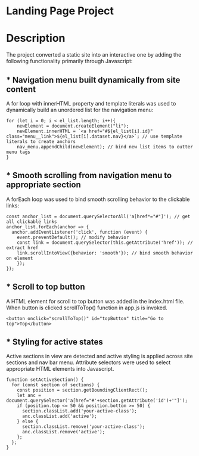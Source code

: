# Landing Page Project

# Description

The project converted a static site into an interactive one by adding the following functionality primarily through Javascript:

## * Navigation menu built dynamically from site content

A for loop with innerHTML property and template literals was used to dynamically build an unordered list for the navigation menu:

```
for (let i = 0; i < el_list.length; i++){
    newElement = document.createElement("li");
    newElement.innerHTML = `<a href="#${el_list[i].id}" class="menu__link">${el_list[i].dataset.nav}</a>`; // use template literals to create anchors
    nav_menu.appendChild(newElement); // bind new list items to outter menu tags
}
```

## * Smooth scrolling from navigation menu to appropriate section

A forEach loop was used to bind smooth scrolling behavior to the clickable links:

```
const anchor_list = document.querySelectorAll('a[href*="#"]'); // get all clickable links
anchor_list.forEach(anchor => {
  anchor.addEventListener('click', function (event) {
    event.preventDefault(); // modify behavior
    const link = document.querySelector(this.getAttribute('href')); // extract href
    link.scrollIntoView({behavior: 'smooth'}); // bind smooth behavior on element
    });
});
```

## * Scroll to top button

A HTML element for scroll to top button was added in the index.html file. When button is clicked scrollToTop() function in app.js is invoked.

```
<button onclick="scrollToTop()" id="topButton" title="Go to top">Top</button>
```

## * Styling for active states

Active sections in view are detected and active styling is applied across site sections and nav bar menu. Attribute selectors were used to select appropriate HTML elements into Javascript.

```
function setActiveSection() {
  for (const section of sections) {
    const position = section.getBoundingClientRect();
    let anc = document.querySelector('a[href="#'+section.getAttribute('id')+'"]');
    if (position.top <= 50 && position.bottom >= 50) {
      section.classList.add('your-active-class');
      anc.classList.add('active');
    } else {
      section.classList.remove('your-active-class');
      anc.classList.remove('active');
    };
  };
}
```
